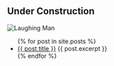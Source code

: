 ## Under Construction

![Laughing Man](https://i.imgur.com/sdLBre4.png)


<ul>
  {% for post in site.posts %}
    <li>
      <a href="{{ post.url }}">{{ post.title }}</a>
      {{ post.excerpt }}
    </li>
  {% endfor %}
</ul>